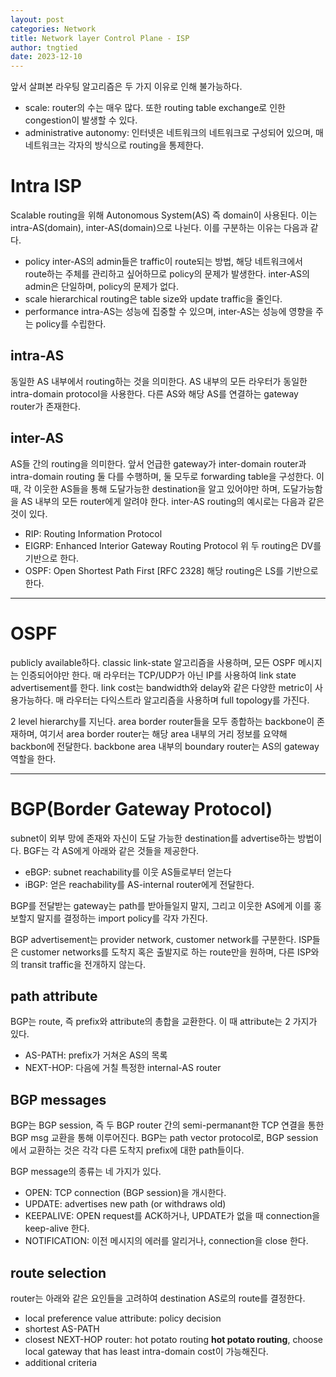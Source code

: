 ```yaml
---
layout: post
categories: Network
title: Network layer Control Plane - ISP
author: tngtied
date: 2023-12-10
---
```

앞서 살펴본 라우팅 알고리즘은 두 가지 이유로 인해 불가능하다. 
* scale: router의 수는 매우 많다. 또한 routing table exchange로 인한 congestion이 발생할 수 있다.
* administrative autonomy: 인터넷은 네트워크의 네트워크로 구성되어 있으며, 매 네트워크는 각자의 방식으로 routing을 통제한다.

# Intra ISP
Scalable routing을 위해 Autonomous System(AS) 즉 domain이 사용된다. 이는 intra-AS(domain), inter-AS(domain)으로 나뉜다. 
이를 구분하는 이유는 다음과 같다.
* policy 
inter-AS의 admin들은 traffic이 route되는 방법, 해당 네트워크에서 route하는 주체를 관리하고 싶어하므로 policy의 문제가 발생한다.
inter-AS의 admin은 단일하며, policy의 문제가 없다.
* scale
hierarchical routing은 table size와 update traffic을 줄인다.
* performance
intra-AS는 성능에 집중할 수 있으며, inter-AS는 성능에 영향을 주는 policy를 수립한다. 

## intra-AS
동일한 AS 내부에서 routing하는 것을 의미한다. 
AS 내부의 모든 라우터가 동일한 intra-domain protocol을 사용한다. 
다른 AS와 해당 AS를 연결하는 gateway router가 존재한다.
## inter-AS
AS들 간의 routing을 의미한다. 앞서 언급한 gateway가 inter-domain router과 intra-domain routing 둘 다를 수행하며, 둘 모두로 forwarding table을 구성한다. 이 때, 각 이웃한 AS들을 통해 도달가능한 destination을 알고 있어야만 하며, 도달가능함을 AS 내부의 모든 router에게 알려야 한다.
inter-AS routing의 예시로는 다음과 같은 것이 있다. 
* RIP: Routing Information Protocol 
* EIGRP: Enhanced Interior Gateway Routing Protocol
위 두 routing은 DV를 기반으로 한다.
* OSPF: Open Shortest Path First  [RFC 2328]
해당 routing은 LS를 기반으로 한다. 

-----

# OSPF
publicly available하다. classic link-state 알고리즘을 사용하며, 모든 OSPF 메시지는 인증되어야만 한다. 
매 라우터는 TCP/UDP가 아닌 IP를 사용하여 link state advertisement를 한다. link cost는 bandwidth와 delay와 같은 다양한 metric이 사용가능하다. 매 라우터는 다익스트라 알고리즘을 사용하며 full topology를 가진다. 

2 level hierarchy를 지닌다. area border router들을 모두 종합하는 backbone이 존재하며, 여기서 area border router는 해당 area 내부의 거리 정보를 요약해 backbon에 전달한다. backbone area 내부의 boundary router는 AS의 gateway 역할을 한다. 

-----

# BGP(Border Gateway Protocol)
subnet이 외부 망에 존재와 자신이 도달 가능한 destination를 advertise하는 방법이다. 
BGF는 각 AS에게 아래와 같은 것들을 제공한다.
* eBGP: subnet reachability를 이웃 AS들로부터 얻는다
* iBGP: 얻은 reachability를 AS-internal router에게 전달한다. 

BGP를 전달받는 gateway는 path를 받아들일지 말지, 그리고 이웃한 AS에게 이를 홍보할지 말지를 결정하는 import policy를 각자 가진다.

BGP advertisement는 provider network, customer network를 구분한다. ISP들은 customer networks를 도착지 혹은 출발지로 하는 route만을 원하며, 다른 ISP와의 transit traffic을 전개하지 않는다.

## path attribute
BGP는 route, 즉 prefix와 attribute의 총합을 교환한다. 이 때 attribute는 2 가지가 있다. 
* AS-PATH: prefix가 거쳐온 AS의 목록
* NEXT-HOP: 다음에 거칠 특정한 internal-AS router 

## BGP messages
BGP는 BGP session, 즉 두 BGP router 간의 semi-permanant한 TCP 연결을 통한 BGP msg 교환을 통해 이루어진다. BGP는 path vector protocol로, BGP session에서 교환하는 것은 각각 다른 도착지 prefix에 대한 path들이다.

BGP message의 종류는 네 가지가 있다. 
* OPEN: TCP connection (BGP session)을 개시한다.
* UPDATE: advertises new path (or withdraws old)
* KEEPALIVE: OPEN request를 ACK하거나, UPDATE가 없을 때 connection을 keep-alive 한다.
* NOTIFICATION: 이전 메시지의 에러를 알리거나, connection을 close 한다.

## route selection
router는 아래와 같은 요인들을 고려하여 destination AS로의 route를 결정한다. 
* local preference value attribute: policy decision
* shortest AS-PATH 
* closest NEXT-HOP router: hot potato routing
**hot potato routing**, choose local gateway that has least intra-domain cost이 가능해진다. 
* additional criteria 
